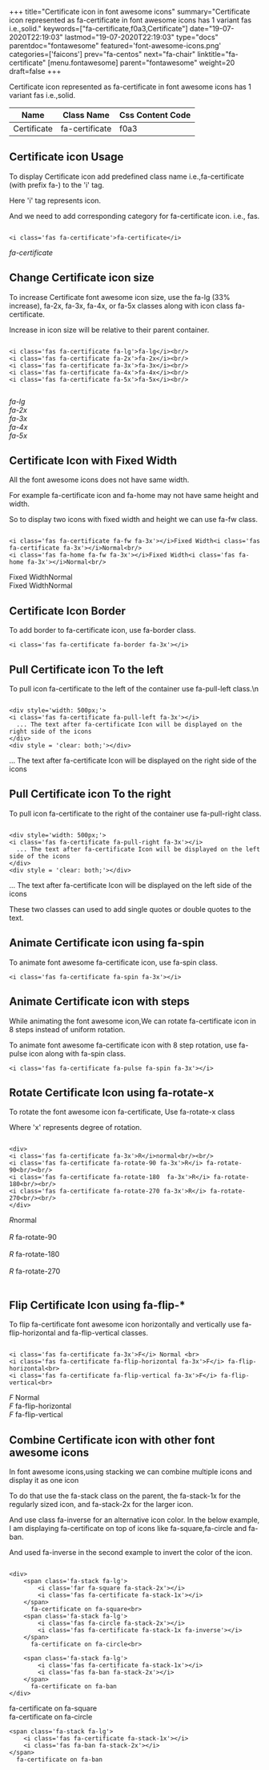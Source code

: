 +++
title="Certificate icon in font awesome icons"
summary="Certificate icon represented as fa-certificate in font awesome icons has 1 variant fas i.e.,solid."
keywords=["fa-certificate,f0a3,Certificate"]
date="19-07-2020T22:19:03"
lastmod="19-07-2020T22:19:03"
type="docs"
parentdoc="fontawesome"
featured='font-awesome-icons.png'
categories=['faicons']
prev="fa-centos"
next="fa-chair"
linktitle="fa-certificate"
[menu.fontawesome]
parent="fontawesome"
weight=20
draft=false
+++


Certificate icon represented as fa-certificate in font awesome icons has 1 variant fas i.e.,solid.

<div class='table-responsive'><table class='table'><thead><tr><th>Name</th><th>Class Name</th><th>Css Content Code</th></tr></thead><tbody><tr><td>Certificate</td><td>fa-certificate</td><td>f0a3</td></tr></tbody></table></div>



## Certificate icon Usage

To display Certificate icon add predefined class name i.e.,fa-certificate (with prefix fa-) to the 'i' tag.

Here 'i' tag represents icon.

And we need to add corresponding category for fa-certificate icon. i.e., fas.


```

<i class='fas fa-certificate'>fa-certificate</i>
```

<i class='fas fa-certificate'>fa-certificate</i>




## Change Certificate icon size
To increase Certificate font awesome icon size, use the fa-lg (33% increase), fa-2x, fa-3x, fa-4x, or fa-5x classes along with icon class fa-certificate.

Increase in icon size will be relative to their parent container. 

```

<i class='fas fa-certificate fa-lg'>fa-lg</i><br/>
<i class='fas fa-certificate fa-2x'>fa-2x</i><br/>
<i class='fas fa-certificate fa-3x'>fa-3x</i><br/>
<i class='fas fa-certificate fa-4x'>fa-4x</i><br/>
<i class='fas fa-certificate fa-5x'>fa-5x</i><br/>
            
```

<i class='fas fa-certificate fa-lg'>fa-lg</i><br/>
<i class='fas fa-certificate fa-2x'>fa-2x</i><br/>
<i class='fas fa-certificate fa-3x'>fa-3x</i><br/>
<i class='fas fa-certificate fa-4x'>fa-4x</i><br/>
<i class='fas fa-certificate fa-5x'>fa-5x</i><br/>
            



## Certificate Icon with Fixed Width 

All the font awesome icons does not have same width.

For example fa-certificate icon and fa-home may not have same height and width.

So to display two icons with fixed width and height we can use fa-fw class.


```

<i class='fas fa-certificate fa-fw fa-3x'></i>Fixed Width<i class='fas fa-certificate fa-3x'></i>Normal<br/>
<i class='fas fa-home fa-fw fa-3x'></i>Fixed Width<i class='fas fa-home fa-3x'></i>Normal<br/>
```

<i class='fas fa-certificate fa-fw fa-3x'></i>Fixed Width<i class='fas fa-certificate fa-3x'></i>Normal<br/>
<i class='fas fa-home fa-fw fa-3x'></i>Fixed Width<i class='fas fa-home fa-3x'></i>Normal<br/>



## Certificate Icon Border 

To add border to fa-certificate icon, use fa-border class.


```
<i class='fas fa-certificate fa-border fa-3x'></i>

```
<i class='fas fa-certificate fa-border fa-3x'></i>





## Pull Certificate icon To the left

To pull icon fa-certificate to the left of the container use fa-pull-left class.\n

```

<div style='width: 500px;'>
<i class='fas fa-certificate fa-pull-left fa-3x'></i>
  ... The text after fa-certificate Icon will be displayed on the right side of the icons
</div>
<div style = 'clear: both;'></div>
```

<div style='width: 500px;'>
<i class='fas fa-certificate fa-pull-left fa-3x'></i>
  ... The text after fa-certificate Icon will be displayed on the right side of the icons
</div>
<div style = 'clear: both;'></div>




## Pull Certificate icon To the right
To pull icon fa-certificate to the right of the container use fa-pull-right class.

```

<div style='width: 500px;'>
<i class='fas fa-certificate fa-pull-right fa-3x'></i>
  ... The text after fa-certificate Icon will be displayed on the left side of the icons
</div>
<div style = 'clear: both;'></div>
```

<div style='width: 500px;'>
<i class='fas fa-certificate fa-pull-right fa-3x'></i>
  ... The text after fa-certificate Icon will be displayed on the left side of the icons
</div>
<div style = 'clear: both;'></div>

These two classes can used to add single quotes or double quotes to the text.


## Animate Certificate icon using fa-spin
To animate font awesome fa-certificate icon, use fa-spin class.

```
<i class='fas fa-certificate fa-spin fa-3x'></i>
```
<i class='fas fa-certificate fa-spin fa-3x'></i>




## Animate Certificate icon with steps
While animating the font awesome icon,We can rotate fa-certificate icon in 8 steps instead of uniform rotation.

To animate font awesome fa-certificate icon with 8 step rotation, use fa-pulse icon along with fa-spin class.


```
<i class='fas fa-certificate fa-pulse fa-spin fa-3x'></i>

```
<i class='fas fa-certificate fa-pulse fa-spin fa-3x'></i>





## Rotate Certificate Icon using fa-rotate-x
To rotate the font awesome icon fa-certificate, Use fa-rotate-x class

Where 'x' represents degree of rotation.


```

<div>
<i class='fas fa-certificate fa-3x'>R</i>normal<br/><br/>
<i class='fas fa-certificate fa-rotate-90 fa-3x'>R</i> fa-rotate-90<br/><br/> 
<i class='fas fa-certificate fa-rotate-180  fa-3x'>R</i> fa-rotate-180<br/><br/> 
<i class='fas fa-certificate fa-rotate-270 fa-3x'>R</i> fa-rotate-270<br/><br/>
</div>
```

<div>
<i class='fas fa-certificate fa-3x'>R</i>normal<br/><br/>
<i class='fas fa-certificate fa-rotate-90 fa-3x'>R</i> fa-rotate-90<br/><br/> 
<i class='fas fa-certificate fa-rotate-180  fa-3x'>R</i> fa-rotate-180<br/><br/> 
<i class='fas fa-certificate fa-rotate-270 fa-3x'>R</i> fa-rotate-270<br/><br/>
</div>




## Flip Certificate Icon using fa-flip-*
To flip fa-certificate font awesome icon horizontally and vertically use fa-flip-horizontal and fa-flip-vertical classes. 

```

<i class='fas fa-certificate fa-3x'>F</i> Normal <br>
<i class='fas fa-certificate fa-flip-horizontal fa-3x'>F</i> fa-flip-horizontal<br>
<i class='fas fa-certificate fa-flip-vertical fa-3x'>F</i> fa-flip-vertical<br>
```

<i class='fas fa-certificate fa-3x'>F</i> Normal <br>
<i class='fas fa-certificate fa-flip-horizontal fa-3x'>F</i> fa-flip-horizontal<br>
<i class='fas fa-certificate fa-flip-vertical fa-3x'>F</i> fa-flip-vertical<br>




## Combine Certificate icon with other font awesome icons
In font awesome icons,using stacking we can combine multiple icons and display it as one icon 

To do that use the fa-stack class on the parent, the fa-stack-1x for the regularly sized icon, and fa-stack-2x for the larger icon.

And use class fa-inverse for an alternative icon color. 
In the below example, I am displaying fa-certificate on top of icons like fa-square,fa-circle and fa-ban.

And used fa-inverse in the second example to invert the color of the icon.

```

<div>
    <span class='fa-stack fa-lg'>
        <i class='far fa-square fa-stack-2x'></i>
        <i class='fas fa-certificate fa-stack-1x'></i>
    </span>
      fa-certificate on fa-square<br>
    <span class='fa-stack fa-lg'>
        <i class='fas fa-circle fa-stack-2x'></i>
        <i class='fas fa-certificate fa-stack-1x fa-inverse'></i>
    </span>
      fa-certificate on fa-circle<br>

    <span class='fa-stack fa-lg'>
        <i class='fas fa-certificate fa-stack-1x'></i>
        <i class='fas fa-ban fa-stack-2x'></i>
    </span>
      fa-certificate on fa-ban
</div>
```

<div>
    <span class='fa-stack fa-lg'>
        <i class='far fa-square fa-stack-2x'></i>
        <i class='fas fa-certificate fa-stack-1x'></i>
    </span>
      fa-certificate on fa-square<br>
    <span class='fa-stack fa-lg'>
        <i class='fas fa-circle fa-stack-2x'></i>
        <i class='fas fa-certificate fa-stack-1x fa-inverse'></i>
    </span>
      fa-certificate on fa-circle<br>

    <span class='fa-stack fa-lg'>
        <i class='fas fa-certificate fa-stack-1x'></i>
        <i class='fas fa-ban fa-stack-2x'></i>
    </span>
      fa-certificate on fa-ban
</div>






